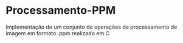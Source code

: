 # Processamento-PPM
Implementação de um conjunto de operações de  processamento de imagem em formato .ppm realizado em C
